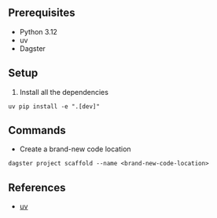 
## Prerequisites

- Python 3.12
- uv
- Dagster


## Setup

1. Install all the dependencies

```shell
uv pip install -e ".[dev]"
```


## Commands

- Create a brand-new code location

```shell
dagster project scaffold --name <brand-new-code-location>
```


## References
- [uv](https://docs.astral.sh/uv/)
